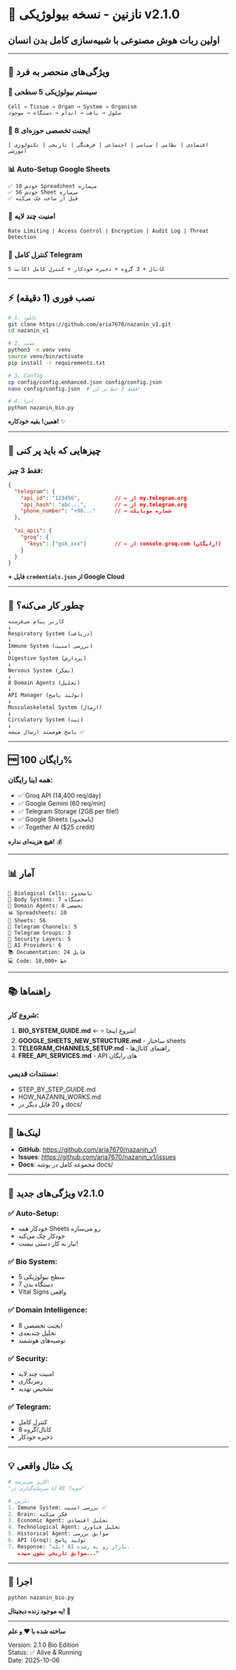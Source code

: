 # 🧬 نازنین - نسخه بیولوژیکی v2.1.0

## اولین ربات هوش مصنوعی با شبیه‌سازی کامل بدن انسان

---

## 🌟 ویژگی‌های منحصر به فرد

### 🧬 سیستم بیولوژیکی 5 سطحی
```
Cell → Tissue → Organ → System → Organism
سلول → بافت → اندام → دستگاه → موجود
```

### 🎯 8 ایجنت تخصصی حوزه‌ای
```
اقتصادی | نظامی | سیاسی | اجتماعی | فرهنگی | تاریخی | تکنولوژی | آموزشی
```

### 📊 Auto-Setup Google Sheets
```
✅ خودش 10 Spreadsheet می‌سازه
✅ خودش 56 Sheet می‌سازه
✅ قبل از ساخت چک می‌کنه
```

### 🔐 امنیت چند لایه
```
Rate Limiting | Access Control | Encryption | Audit Log | Threat Detection
```

### 📱 کنترل کامل Telegram
```
5 کانال + 3 گروه + ذخیره خودکار + کنترل کامل اکانت
```

---

## ⚡ نصب فوری (1 دقیقه)

```bash
# 1. دانلود
git clone https://github.com/aria7670/nazanin_v1.git
cd nazanin_v1

# 2. نصب
python3 -m venv venv
source venv/bin/activate
pip install -r requirements.txt

# 3. Config
cp config/config.enhanced.json config/config.json
nano config/config.json  # فقط 3 خط پر کن!

# 4. اجرا
python nazanin_bio.py
```

**همین! بقیه خودکاره!** ✨

---

## 📝 چیزهایی که باید پر کنی

### فقط 3 چیز:

```json
{
  "telegram": {
    "api_id": "123456",           // ← از my.telegram.org
    "api_hash": "abc...",         // ← از my.telegram.org
    "phone_number": "+98..."      // ← شماره موبایلت
  },
  
  "ai_apis": {
    "groq": {
      "keys": ["gsk_xxx"]         // ← از console.groq.com (رایگان!)
    }
  }
}
```

**+ فایل `credentials.json` از Google Cloud**

---

## 🎯 چطور کار می‌کنه؟

```
کاربر پیام می‌فرسته
↓
Respiratory System (دریافت)
↓
Immune System (بررسی امنیت)
↓
Digestive System (پردازش)
↓
Nervous System (تفکر)
↓
8 Domain Agents (تحلیل)
↓
API Manager (تولید پاسخ)
↓
Musculoskeletal System (ارسال)
↓
Circulatory System (ثبت)
↓
پاسخ هوشمند ارسال میشه ✅
```

---

## 🆓 رایگان 100%

### همه اینا رایگان:
- ✅ Groq API (14,400 req/day)
- ✅ Google Gemini (60 req/min)
- ✅ Telegram Storage (2GB per file!)
- ✅ Google Sheets (نامحدود)
- ✅ Together AI ($25 credit)

**هیچ هزینه‌ای نداره!** 💰

---

## 📊 آمار

```
🧬 Biological Cells: نامحدود
🏥 Body Systems: 7 دستگاه
🎯 Domain Agents: 8 تخصصی
📊 Spreadsheets: 10
📄 Sheets: 56
📱 Telegram Channels: 5
👥 Telegram Groups: 3
🔐 Security Layers: 5
🤖 AI Providers: 6
📚 Documentation: 24 فایل
💻 Code: 18,000+ خط
```

---

## 📚 راهنماها

### شروع کار:
1. **BIO_SYSTEM_GUIDE.md** ← ⭐ شروع اینجا!
2. **GOOGLE_SHEETS_NEW_STRUCTURE.md** - ساختار sheets
3. **TELEGRAM_CHANNELS_SETUP.md** - راهنمای کانال‌ها
4. **FREE_API_SERVICES.md** - API های رایگان

### مستندات قدیمی:
- STEP_BY_STEP_GUIDE.md
- HOW_NAZANIN_WORKS.md
- و 20 فایل دیگر در docs/

---

## 🔗 لینک‌ها

- **GitHub**: https://github.com/aria7670/nazanin_v1
- **Issues**: https://github.com/aria7670/nazanin_v1/issues
- **Docs**: مجموعه کامل در پوشه docs/

---

## 🎉 ویژگی‌های جدید v2.1.0

### ✅ Auto-Setup:
- خودکار همه Sheets رو می‌سازه
- خودکار چک می‌کنه
- نیاز به کار دستی نیست!

### ✅ Bio System:
- 5 سطح بیولوژیکی
- 7 دستگاه بدن
- Vital Signs واقعی

### ✅ Domain Intelligence:
- 8 ایجنت تخصصی
- تحلیل چندبعدی
- توصیه‌های هوشمند

### ✅ Security:
- امنیت چند لایه
- رمزنگاری
- تشخیص تهدید

### ✅ Telegram:
- کنترل کامل
- 8 کانال/گروه
- ذخیره خودکار

---

## 💡 یک مثال واقعی

```python
# کاربر می‌پرسه:
"آیا سرمایه‌گذاری در AI خوبه؟"

# نازنین:
1. Immune System: بررسی امنیت ✅
2. Brain: فکر می‌کنه
3. Economic Agent: تحلیل اقتصادی
4. Technological Agent: تحلیل فناوری
5. Historical Agent: سوابق بررسی
6. API (Groq): تولید پاسخ
7. Response: "بله! AI بازار رو به رشده.
   سوابق تاریخی نشون میده..."
```

---

## 🚀 اجرا

```bash
python nazanin_bio.py
```

**یه موجود زنده دیجیتال! 🧬**

---

**ساخته شده با ❤️ و علم**

Version: 2.1.0 Bio Edition  
Status: ✅ Alive & Running  
Date: 2025-10-06
